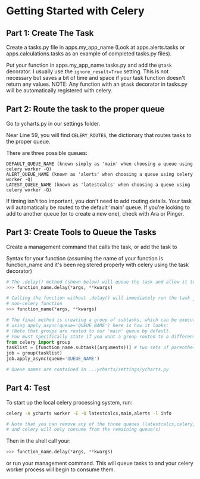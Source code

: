 # Getting Started with Celery

## Part 1: Create The Task
Create a tasks.py file in apps.my_app_name
(Look at apps.alerts.tasks or apps.calculations.tasks as an example of completed tasks.py files).

Put your function in apps.my_app_name.tasks.py and add the `@task` decorator.  I usually use the `ignore_result=True` setting.  This is not necessary but saves a bit of time and space if your task function doesn't return any values.  NOTE: Any function with an `@task` decorator in tasks.py will be automatically registered with celery.

## Part 2: Route the task to the proper queue
Go to ycharts.py in our settings folder.

Near Line 59, you will find `CELERY_ROUTES`, the dictionary that routes tasks to the proper queue.

There are three possible queues:

```text
DEFAULT_QUEUE_NAME (known simply as 'main' when choosing a queue using celery worker -Q)
ALERT_QUEUE_NAME (known as 'alerts' when choosing a queue using celery worker -Q)
LATEST_QUEUE_NAME (known as 'latestcalcs' when choosing a queue using celery worker -Q)
```

If timing isn't too important, you don't need to add routing details.  Your task will automatically be routed to the default 'main' queue.  If you're looking to add to another queue (or to create a new one), check with Ara or Pinger.

## Part 3: Create Tools to Queue the Tasks
Create a management command that calls the task, or add the task to

Syntax for your function (assuming the name of your function is function_name and it's been registered properly with celery using the task decorator)

```python
# The .delay() method (shown below) will queue the task and allow it to run asynchronously
>>> function_name.delay(*args, **kwargs)

# Calling the function without .delay() will immediately run the task just like a
# non-celery function
>>> function_name(*args, **kwargs)

# The final method is creating a group of subtasks, which can be executed
# using apply_async(queue='QUEUE_NAME') here is how it looks:
# (Note that groups are routed to our 'main' queue by default.
# You must specifically state if you want a group routed to a different queue.)
from celery import group
tasklist = [function_name.subtask((arguments))] # two sets of parenthesis are necessary!
job = group(tasklist)
job.apply_async(queue='QUEUE_NAME')

# Queue names are contained in ...ycharts/settings/ycharts.py
```


## Part 4: Test

To start up the local celery processing system, run:

```bash
celery -A ycharts worker -E -Q latestcalcs,main,alerts -l info

# Note that you can remove any of the three queues (latestcalcs,celery,alerts)
# and celery will only consume from the remaining queue(s)
```

Then in the shell call your:

```python
>>> function_name.delay(*args, **kwargs)
```

or run your management command.  This will queue tasks to and your celery worker process will begin to consume them.
